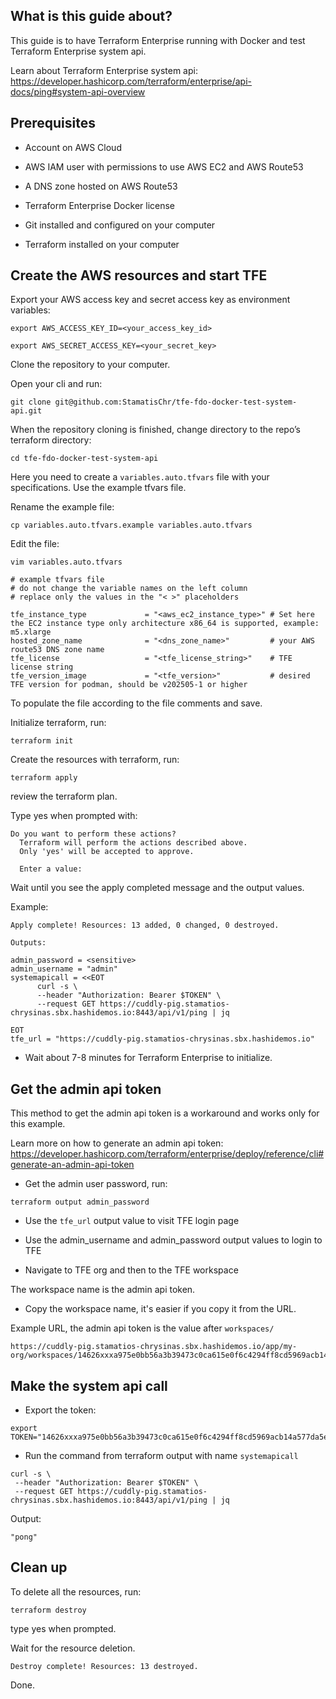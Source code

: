 

## What is this guide about?

This guide is to have Terraform Enterprise running with Docker and test Terraform Enterprise system api.

Learn about Terraform Enterprise system api:
https://developer.hashicorp.com/terraform/enterprise/api-docs/ping#system-api-overview

## Prerequisites 

- Account on AWS Cloud

- AWS IAM user with permissions to use AWS EC2 and AWS Route53

- A DNS zone hosted on AWS Route53

- Terraform Enterprise Docker license

- Git installed and configured on your computer

- Terraform installed on your computer

## Create the AWS resources and start TFE

Export your AWS access key and secret access key as environment variables:
```
export AWS_ACCESS_KEY_ID=<your_access_key_id>
```

```
export AWS_SECRET_ACCESS_KEY=<your_secret_key>
```


Clone the repository to your computer.

Open your cli and run:
```
git clone git@github.com:StamatisChr/tfe-fdo-docker-test-system-api.git
```


When the repository cloning is finished, change directory to the repo’s terraform directory:
```
cd tfe-fdo-docker-test-system-api
```

Here you need to create a `variables.auto.tfvars` file with your specifications. Use the example tfvars file.

Rename the example file:
```
cp variables.auto.tfvars.example variables.auto.tfvars
```
Edit the file:
```
vim variables.auto.tfvars
```

```
# example tfvars file
# do not change the variable names on the left column
# replace only the values in the "< >" placeholders

tfe_instance_type             = "<aws_ec2_instance_type>" # Set here the EC2 instance type only architecture x86_64 is supported, example: m5.xlarge
hosted_zone_name              = "<dns_zone_name>"         # your AWS route53 DNS zone name
tfe_license                   = "<tfe_license_string>"    # TFE license string
tfe_version_image             = "<tfe_version>"           # desired TFE version for podman, should be v202505-1 or higher
```


To populate the file according to the file comments and save.

Initialize terraform, run:
```
terraform init
```

Create the resources with terraform, run:
```
terraform apply
```
review the terraform plan.

Type yes when prompted with:
```
Do you want to perform these actions?
  Terraform will perform the actions described above.
  Only 'yes' will be accepted to approve.

  Enter a value: 
```
Wait until you see the apply completed message and the output values. 

Example:
```
Apply complete! Resources: 13 added, 0 changed, 0 destroyed.

Outputs:

admin_password = <sensitive>
admin_username = "admin"
systemapicall = <<EOT
      curl -s \
      --header "Authorization: Bearer $TOKEN" \
      --request GET https://cuddly-pig.stamatios-chrysinas.sbx.hashidemos.io:8443/api/v1/ping | jq

EOT
tfe_url = "https://cuddly-pig.stamatios-chrysinas.sbx.hashidemos.io"

```

- Wait about 7-8 minutes for Terraform Enterprise to initialize.


## Get the admin api token
This method to get the admin api token is a workaround and works only for this example.

Learn more on how to generate an admin api token:
https://developer.hashicorp.com/terraform/enterprise/deploy/reference/cli#generate-an-admin-api-token

- Get the admin user password, run:
```
terraform output admin_password
```
- Use the `tfe_url` output value to visit TFE login page

- Use the admin_username and admin_password output values to login to TFE

- Navigate to TFE org and then to the TFE workspace

The workspace name is the admin api token.

- Copy the workspace name, it's easier if you copy it from the URL.

Example URL, the admin api token is the value after `workspaces/`
```
https://cuddly-pig.stamatios-chrysinas.sbx.hashidemos.io/app/my-org/workspaces/14626xxxa975e0bb56a3b39473c0ca615e0f6c4294ff8cd5969acb14a577da5e
```

## Make the system api call

- Export the token:
```
export TOKEN="14626xxxa975e0bb56a3b39473c0ca615e0f6c4294ff8cd5969acb14a577da5e"
```

- Run the command from terraform output with name `systemapicall`

```
curl -s \
 --header "Authorization: Bearer $TOKEN" \
 --request GET https://cuddly-pig.stamatios-chrysinas.sbx.hashidemos.io:8443/api/v1/ping | jq
```

Output:
```
"pong"
```

## Clean up

To delete all the resources, run:
```
terraform destroy
```
type yes when prompted.

Wait for the resource deletion.
```
Destroy complete! Resources: 13 destroyed.
```

Done.